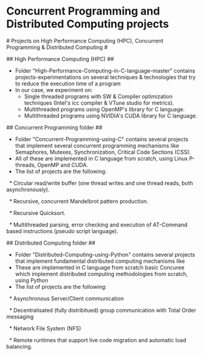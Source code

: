 # Concurrent Programming and Distributed Computing projects



\# Projects on High Performance Computing (HPC), Concurrent Programming \& Distributed Computing #

\## High Performance Computing (HPC) ##
* Folder "High-Performance-Computing-in-C-language-master" contains projects-experimentations on several techniques & technologies that try to reduce the execution time of a program
* In our case, we experiment on:
  * Single threaded programs with SW & Compiler optimization techniques (Intel's icc compiler & VTune studio for metrics).
  * Multithreaded programs using OpenMP's library for C language.
  * Multithreaded programs using NVIDIA's CUDA library for C language.


\## Concurrent Programming folder ##

* Folder "Concurrent-Programming-using-C" contains several projects that implement several concurrent programming mechanisms like Semaphores, Mutexes, Synchronization, Critical Code Sections (CSS).
* All of these are implemented in C language from scratch, using Linux P-threads, OpenMP and CUDA.
* The list of projects are the following:

&nbsp; \* Circular read/write buffer (one thread writes and one thread reads, both asynchronously).

&nbsp; \* Recursive, concurrent Mandelbrot pattern production.

&nbsp; \* Recursive Quicksort.

&nbsp; \* Multithreaded parsing, error checking and execution of AT-Command based instructions (pseudo script language).





\## Distributed Computing folder ##



* Folder "Distributed-Computing-using-Python" contains several projects that implement fundamental distributed computing mechanisms like 
* These are implemented in C language from scratch basic Concuree which implement distributed computing methodologies from scratch, using Python
* The list of projects are the following:

&nbsp; \* Asynchronous Server/Client communication

&nbsp; \* Decentralisated (fully distribitued) group communication with Total Order messaging

&nbsp; \* Network File System (NFS)

&nbsp; \* Remote runtimes that support live code migration and automatic load balancing.

&nbsp; 

